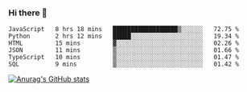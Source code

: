 ### Hi there 👋
<!--START_SECTION:waka-->

```text
JavaScript   8 hrs 18 mins   ██████████████████▒░░░░░░   72.75 %
Python       2 hrs 12 mins   █████░░░░░░░░░░░░░░░░░░░░   19.34 %
HTML         15 mins         ▓░░░░░░░░░░░░░░░░░░░░░░░░   02.26 %
JSON         11 mins         ▒░░░░░░░░░░░░░░░░░░░░░░░░   01.66 %
TypeScript   10 mins         ▒░░░░░░░░░░░░░░░░░░░░░░░░   01.47 %
SQL          9 mins          ▒░░░░░░░░░░░░░░░░░░░░░░░░   01.42 %
```

<!--END_SECTION:waka-->
[![Anurag's GitHub stats](https://github-readme-stats.vercel.app/api?username=Kevinbarrero)](https://github.com/anuraghazra/github-readme-stats)
<!--
**Kevinbarrero/Kevinbarrero** is a ✨ _special_ ✨ repository because its `README.md` (this file) appears on your GitHub profile.

Here are some ideas to get you started:

- 🔭 I’m currently working on ...
- 🌱 I’m currently learning ...
- 👯 I’m looking to collaborate on ...
- 🤔 I’m looking for help with ...
- 💬 Ask me about ...
- 📫 How to reach me: ...
- 😄 Pronouns: ...
- ⚡ Fun fact: ...

-->


